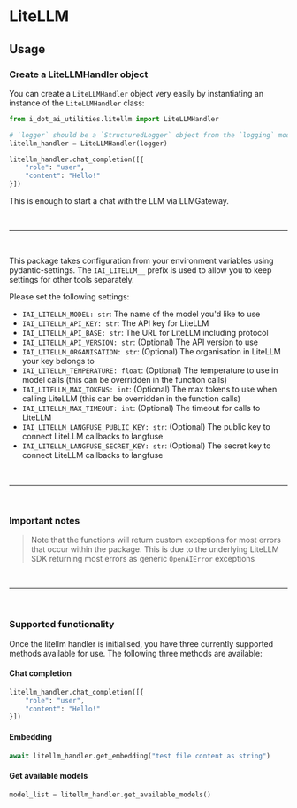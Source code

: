 # LiteLLM

## Usage

### Create a LiteLLMHandler object

You can create a `LiteLLMHandler` object very easily by instantiating an instance of the `LiteLLMHandler` class:
```python
from i_dot_ai_utilities.litellm import LiteLLMHandler

# `logger` should be a `StructuredLogger` object from the `logging` module
litellm_handler = LiteLLMHandler(logger)

litellm_handler.chat_completion([{
    "role": "user",
    "content": "Hello!"
}])
```
This is enough to start a chat with the LLM via LLMGateway.

<br>

***

<br>

This package takes configuration from your environment variables using pydantic-settings. The `IAI_LITELLM__` prefix is used to allow you to keep settings for other tools separately.

Please set the following settings:

- `IAI_LITELLM_MODEL: str`: The name of the model you'd like to use
- `IAI_LITELLM_API_KEY: str`: The API key for LiteLLM
- `IAI_LITELLM_API_BASE: str`: The URL for LiteLLM including protocol
- `IAI_LITELLM_API_VERSION: str`: (Optional) The API version to use
- `IAI_LITELLM_ORGANISATION: str`: (Optional) The organisation in LiteLLM your key belongs to
- `IAI_LITELLM_TEMPERATURE: float`: (Optional) The temperature to use in model calls (this can be overridden in the function calls)
- `IAI_LITELLM_MAX_TOKENS: int`: (Optional) The max tokens to use when calling LiteLLM (this can be overridden in the function calls)
- `IAI_LITELLM_MAX_TIMEOUT: int`: (Optional) The timeout for calls to LiteLLM
- `IAI_LITELLM_LANGFUSE_PUBLIC_KEY: str`: (Optional) The public key to connect LiteLLM callbacks to langfuse
- `IAI_LITELLM_LANGFUSE_SECRET_KEY: str`: (Optional) The secret key to connect LiteLLM callbacks to langfuse

<br>

***

<br>

### Important notes

> Note that the functions will return custom exceptions for most errors that occur within the package.
> This is due to the underlying LiteLLM SDK returning most errors as generic `OpenAIError` exceptions

<br>

***

<br>

### Supported functionality
Once the litellm handler is initialised, you have three currently supported methods available for use.
The following three methods are available:

#### Chat completion

``` python
litellm_handler.chat_completion([{
    "role": "user",
    "content": "Hello!"
}])
```

#### Embedding

``` python
await litellm_handler.get_embedding("test file content as string")
```

#### Get available models

``` python
model_list = litellm_handler.get_available_models()
```
